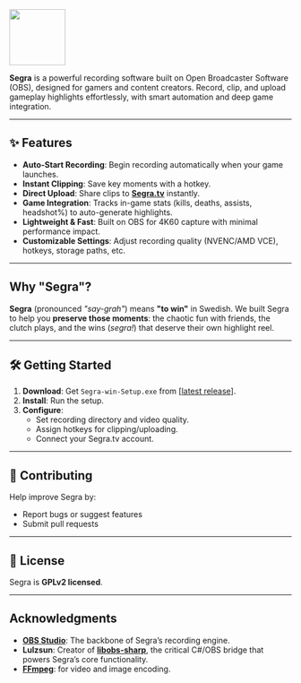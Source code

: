 <img height="100" src="https://cdn.segra.tv/icon.png"/>

**Segra** is a powerful recording software built on Open Broadcaster Software (OBS), designed for gamers and content creators. Record, clip, and upload gameplay highlights effortlessly, with smart automation and deep game integration.

---

## ✨ Features  
- **Auto-Start Recording**: Begin recording automatically when your game launches.  
- **Instant Clipping**: Save key moments with a hotkey.  
- **Direct Upload**: Share clips to **[Segra.tv](https://segra.tv)** instantly.  
- **Game Integration**: Tracks in-game stats (kills, deaths, assists, headshot%) to auto-generate highlights.  
- **Lightweight & Fast**: Built on OBS for 4K60 capture with minimal performance impact.  
- **Customizable Settings**: Adjust recording quality (NVENC/AMD VCE), hotkeys, storage paths, etc.  

---

## Why "Segra"?  
**Segra** (pronounced *"say-grah"*) means **"to win"** in Swedish. We built Segra to help you **preserve those moments**: the chaotic fun with friends, the clutch plays, and the wins (*segra!*) that deserve their own highlight reel.  

---

## 🛠 Getting Started  
1. **Download**: Get `Segra-win-Setup.exe` from [[latest release](https://github.com/Segergren/Segra/releases/latest)].  
2. **Install**: Run the setup.  
3. **Configure**:  
   - Set recording directory and video quality.  
   - Assign hotkeys for clipping/uploading.  
   - Connect your Segra.tv account.  

---

## 🤝 Contributing  
Help improve Segra by:  
- Report bugs or suggest features  
- Submit pull requests

---

## 📜 License  
Segra is **GPLv2 licensed**.  

---

## Acknowledgments  
- **[OBS Studio](https://obsproject.com)**: The backbone of Segra’s recording engine.  
- **Lulzsun**: Creator of **[libobs-sharp](https://github.com/lulzsun/libobs-sharp)**, the critical C#/OBS bridge that powers Segra’s core functionality. 
- **[FFmpeg](https://github.com/FFmpeg/FFmpeg)**: for video and image encoding.  
